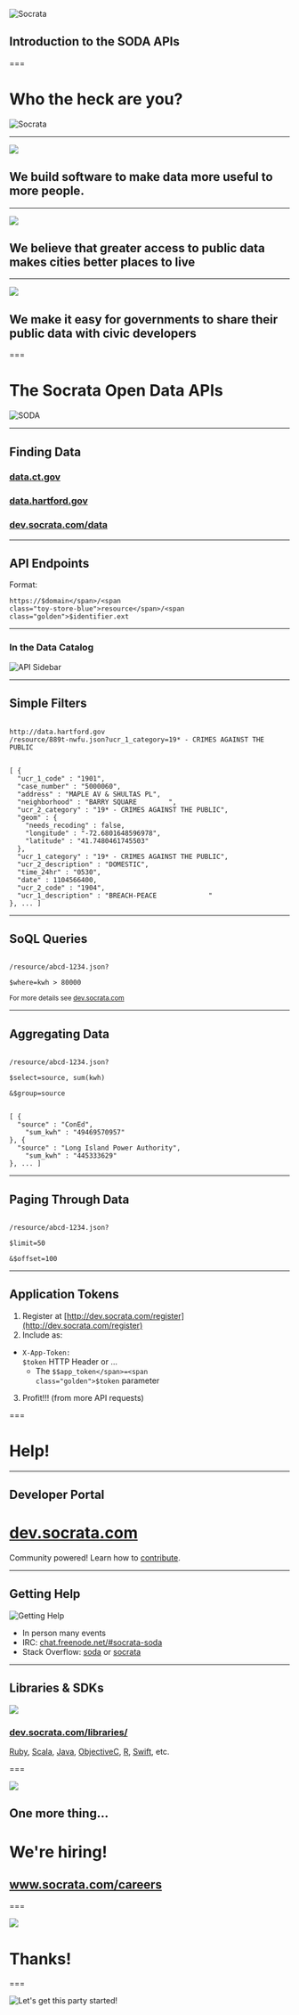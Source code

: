 ![Socrata](/presentations/img/socrata-white-large.png)
## Introduction to the SODA APIs

===

# Who the heck are you?

![Socrata](/presentations/img/socrata-white-medium.png)

---

<img class="fullscreen-img" src="/presentations/img/at_table.jpg" />

<h2>We build <span class="toy-store-blue">software</span> to make data <span class="blushing-salmon">more useful</span> to <span class="golden">more people</span>.</h2>

<!-- https://www.flickr.com/photos/hyku/2497370097 -->
--- 

<img class="fullscreen-img" src="/presentations/img/city.jpg" />

<h2>We believe that <span class="toy-store-blue">greater access</span> to <span class="blushing-salmon">public data</span> makes cities <span class="golden">better places to live</span></h2>

---

<img class="fullscreen-img" src="/presentations/img/city_hall.jpg" />

<h2>We make it <span class="toy-store-blue">easy</span> for <span class="blushing-salmon">governments</span> to share their public data with <span class="golden">civic developers</span></h2>

===

# The Socrata Open Data APIs

![SODA](../../img/can.png)

---

## Finding Data

### [data.ct.gov](https://data.ct.gov/)
### [data.hartford.gov](https://data.hartford.gov/)
### [dev.socrata.com/data](http://dev.socrata.com/data/)

---

## API Endpoints

Format:

<code>https://<span class="greenery">$domain</span>/<span class="toy-store-blue">resource</span>/<span class="golden">$identifier</span>.<span class="blushing-salmon">ext</span></code>

---

### In the Data Catalog

![API Sidebar](http://dev.socrata.com/img/sidebar.gif)

---

## Simple Filters

<code>
http://data.hartford.gov
/resource/889t-nwfu.json?<span class="toy-store-blue">ucr_1_category</span>=<span class="golden">19* - CRIMES AGAINST THE PUBLIC</span>
</code>

<pre><code data-trim contenteditable class="javascript">
[ {
  "ucr_1_code" : "1901",
  "case_number" : "5000060",
  "address" : "MAPLE AV &amp; SHULTAS PL",
  "neighborhood" : "BARRY SQUARE        ",
  "ucr_2_category" : "19* - CRIMES AGAINST THE PUBLIC",
  "geom" : {
    "needs_recoding" : false,
    "longitude" : "-72.6801648596978",
    "latitude" : "41.7480461745503"
  },
  "ucr_1_category" : "19* - CRIMES AGAINST THE PUBLIC",
  "ucr_2_description" : "DOMESTIC",
  "time_24hr" : "0530",
  "date" : 1104566400,
  "ucr_2_code" : "1904",
  "ucr_1_description" : "BREACH-PEACE             "
}, ... ]
</code></pre>

---

## SoQL Queries

<code>
/resource/abcd-1234.json?<br/>
<span class="toy-store-blue">$where</span>=<span class="golden">kwh &gt; 80000</span>
</code>

<small style="padding-top: 5em">For more details see <a href="http://dev.socrata.com">dev.socrata.com</a></small>

---

## Aggregating Data

<code>
/resource/abcd-1234.json?<br/>
<span class="toy-store-blue">$select</span>=<span class="golden">source, sum(kwh)</span><br>
&amp;<span class="toy-store-blue">$group</span>=<span class="golden">source</span>
</code>

<pre><code data-trim contenteditable class="javascript">
[ {
  "source" : "ConEd",
    "sum_kwh" : "49469570957"
}, {
  "source" : "Long Island Power Authority",
    "sum_kwh" : "445333629"
}, ... ]
</code></pre>

---

## Paging Through Data

<code contenteditable>
/resource/abcd-1234.json?<br/>
<span class="toy-store-blue">$limit</span>=<span class="golden">50</span><br/>
&amp;<span class="toy-store-blue">$offset</span>=<span class="golden">100</span>
</code>

---

## Application Tokens

1. Register at [http://dev.socrata.com/register](http://dev.socrata.com/register)
2. Include as:
- <code><span class="toy-store-blue">X-App-Token</span>: <span class="golden">$token</span></code> HTTP Header or ... 
  - The <code><span class="toy-store-blue">$$app_token</span>=<span class="golden">$token</span></code> parameter
3. Profit!!! (from more API requests)

===

# Help!

---

## Developer Portal

# [dev.socrata.com](http://dev.socrata.com)

<div class="footnote">Community powered! Learn how to <a href="http://dev.socrata.com/contributing.html">contribute</a>.</div>

--- 

## Getting Help

![Getting Help](/presentations/img/live-support.gif)

- In person many events
- IRC: [chat.freenode.net/#socrata-soda](irc://chat.freenode.net/#socrata-soda)
- Stack Overflow: [soda](http://stackoverflow.com/questions/tagged/soda) or [socrata](http://stackoverflow.com/questions/tagged/socrata)

---

## Libraries & SDKs

<img src="../../img/socrata-heart-opensource.png"/>

### [dev.socrata.com/libraries/](http://dev.socrata.com/libraries/)

<div class="footnote"><a href="http://socrata.github.io/soda-ruby/">Ruby</a>, <a href="https://github.com/socrata/soda-scala">Scala</a>, <a href="http://socrata.github.io/soda-java/">Java</a>, <a href="https://github.com/socrata/soda-ios-sdk">ObjectiveC</a>, <a href="https://github.com/Chicago/RSocrata">R</a>, <a href="https://github.com/socrata/soda-swift">Swift</a>, etc.</div>

===

<img class="fullscreen-img" src="/presentations/img/team.jpg" />

## One more thing...

<h1 class="fragment" data-fragment-index="0">We're hiring!</h1>

<h2 class="fragment" data-fragment-index="1"><a href="http://www.socrata.com/careers">www.socrata.com/careers</a></h2>

===


<img class="fullscreen-img" src="/presentations/img/maggie.jpg"/>

# Thanks!

===

![Let's get this party started!](img/lets_get_this_party_started.gif)
